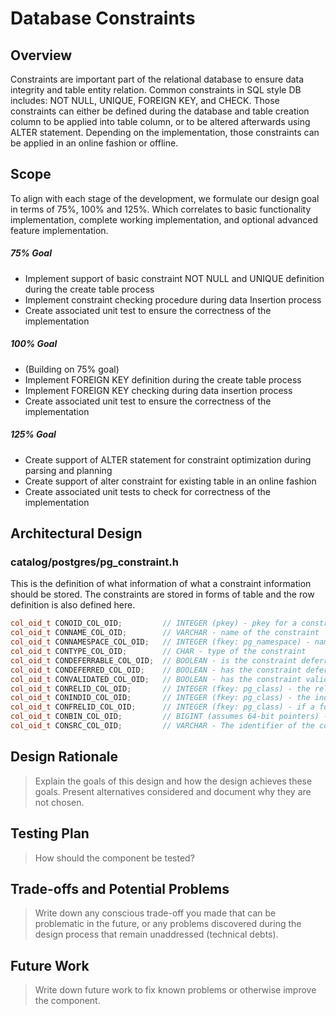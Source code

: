# Database Constraints

## Overview

Constraints are important part of the relational database to ensure data integrity and table entity relation. Common constraints in SQL style DB includes: NOT NULL, UNIQUE, FOREIGN KEY, and CHECK. Those constraints can either be defined during the database and table creation column to be applied into table column, or to be altered afterwards using ALTER statement. Depending on the implementation, those constraints can be applied in an online fashion or offline. 

## Scope
To align with each stage of the development, we formulate our design goal in terms of 75%, 100% and 125%. Which correlates to basic functionality implementation, complete working implementation, and optional advanced feature implementation.

##### 75% Goal
* Implement support of basic constraint NOT NULL and UNIQUE definition during the create table process
* Implement constraint checking procedure during data Insertion process
* Create associated unit test to ensure the correctness of the implementation

##### 100% Goal
* (Building on 75% goal)
* Implement FOREIGN KEY definition during the create table process
* Implement FOREIGN KEY checking during data insertion process
* Create associated unit test to ensure the correctness of the implementation

##### 125% Goal
* Create support of ALTER statement for constraint optimization during parsing and planning
* Create support of alter constraint for existing table in an online fashion
* Create associated unit tests to check for correctness of the implementation

## Architectural Design

### catalog/postgres/pg_constraint.h
This is the definition of what information of what a constraint information should be stored. The constraints are stored in forms of table and the row definition is also defined here.

```C++
col_oid_t CONOID_COL_OID;         // INTEGER (pkey) - pkey for a constraint
col_oid_t CONNAME_COL_OID;        // VARCHAR - name of the constraint
col_oid_t CONNAMESPACE_COL_OID;   // INTEGER (fkey: pg_namespace) - namespace of the constraint
col_oid_t CONTYPE_COL_OID;        // CHAR - type of the constraint
col_oid_t CONDEFERRABLE_COL_OID;  // BOOLEAN - is the constraint deferrable 
col_oid_t CONDEFERRED_COL_OID;    // BOOLEAN - has the constraint deferred by default
col_oid_t CONVALIDATED_COL_OID;   // BOOLEAN - has the constraint validated
col_oid_t CONRELID_COL_OID;       // INTEGER (fkey: pg_class) - the relation id of the constraint
col_oid_t CONINDID_COL_OID;       // INTEGER (fkey: pg_class) - the index supporting this constraint, if it is UNIQUEm FK or EXCLUSION, 0 otherwise
col_oid_t CONFRELID_COL_OID;      // INTEGER (fkey: pg_class) - if a foreign key, the reference table oid, else 0
col_oid_t CONBIN_COL_OID;         // BIGINT (assumes 64-bit pointers) - if a check constraint, the internal representation of expression of check
col_oid_t CONSRC_COL_OID;         // VARCHAR - The identifier of the columns that the constraint applies to
```

## Design Rationale
>Explain the goals of this design and how the design achieves these goals. Present alternatives considered and document why they are not chosen.

## Testing Plan
>How should the component be tested?

## Trade-offs and Potential Problems
>Write down any conscious trade-off you made that can be problematic in the future, or any problems discovered during the design process that remain unaddressed (technical debts).

## Future Work
>Write down future work to fix known problems or otherwise improve the component.
